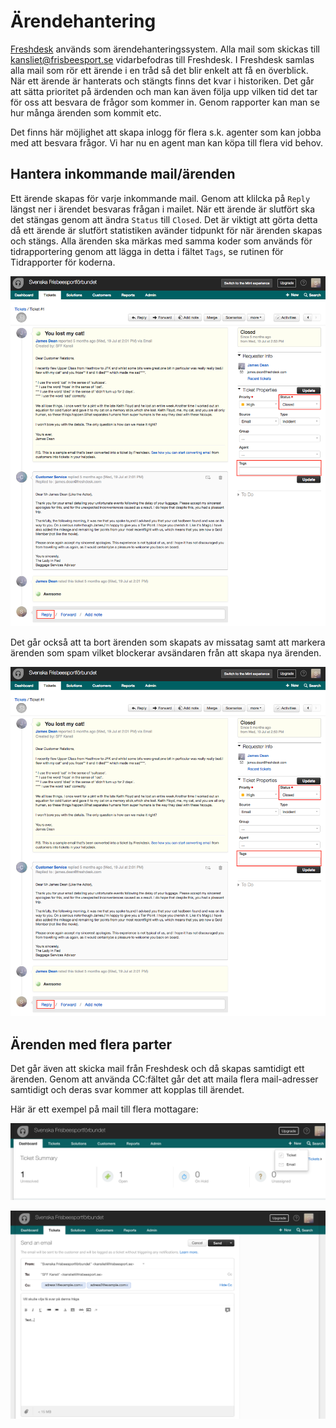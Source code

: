 # Ärendehantering

[Freshdesk](https://frisbeesport.freshdesk.com) används som ärendehanteringssystem. Alla mail som skickas till 
kansliet@frisbeesport.se vidarbefodras till Freshdesk. I Freshdesk samlas alla mail som rör ett ärende i en tråd så det blir enkelt att få en överblick. När ett ärende är hanterats och stängts finns det kvar i historiken. Det går att sätta prioritet på ärdenden och man kan även följa upp vilken tid det tar för oss att besvara de frågor som kommer in. Genom rapporter kan man se hur många ärenden som kommit etc.

Det finns här möjlighet att skapa inlogg för flera s.k. agenter som kan jobba med att besvara frågor. Vi har nu en agent man kan köpa till flera vid behov.

## Hantera inkommande mail/ärenden

Ett ärende skapas för varje inkommande mail. Genom att klilcka på `Reply` längst ner i ärendet besvaras frågan i mailet. När ett ärende är slutfört ska det stängas genom att ändra `Status` till `Closed`. Det är viktigt att görta detta då ett ärende är slutfört statistiken avänder tidpunkt för när ärenden skapas och stängs. Alla ärenden ska märkas med samma koder som används för tidrapportering genom att lägga in detta i fältet `Tags`, se rutinen för Tidrapporter för koderna.

![ticket](./media/freshdesk/ticket.png "ticket")

Det går också att ta bort ärenden som skapats av missatag samt att markera ärenden som spam vilket blockerar avsändaren från att skapa nya ärenden.


![ticket2](./media/freshdesk/ticket.png "ticket")


## Ärenden med flera parter

Det går även att skicka mail från Freshdesk och då skapas samtidigt ett ärenden. Genom att använda CC:fältet går det att maila
flera mail-adresser samtidigt och deras svar kommer att kopplas till ärendet.

Här är ett exempel på mail till flera mottagare:

![new_mail1](./media/freshdesk/new_mail1.png "new_mail1")

![new_mail2](./media/freshdesk/new_mail2.png "new_mail1")


